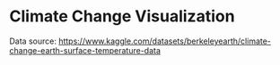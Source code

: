 # Climate Change Visualization

Data source: https://www.kaggle.com/datasets/berkeleyearth/climate-change-earth-surface-temperature-data

